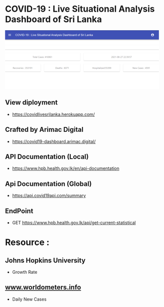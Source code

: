 # COVID-19 : Live Situational Analysis Dashboard of Sri Lanka


<img src="https://github.com/lahiruroot/covid-19-react-js/blob/master/SS.png" />

## View diployment
 - https://covidlivesrilanka.herokuapp.com/

## Crafted by Arimac Digital
 - https://covid19-dashboard.arimac.digital/

## API Documentation (Local)
 - https://www.hpb.health.gov.lk/en/api-documentation

## Api Documentation (Global)
 - https://api.covid19api.com/summary

## EndPoint
 - GET https://www.hpb.health.gov.lk/api/get-current-statistical

# Resource :

## Johns Hopkins University 
 - Growth Rate

## www.worldometers.info
 - Daily New Cases


